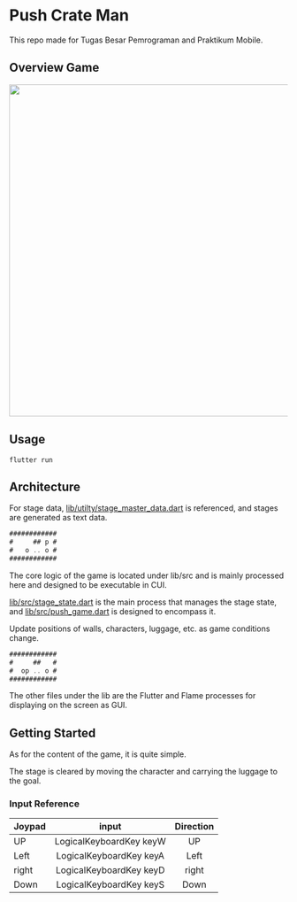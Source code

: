 # Push Crate Man

This repo made for Tugas Besar Pemrograman and Praktikum Mobile.

## Overview Game

<img width="600" src="https://user-images.githubusercontent.com/1584153/234482219-4cd323d9-67a0-47b4-af91-87308240276e.gif">

## Usage

```
flutter run
```

## Architecture

For stage data, [lib/utilty/stage_master_data.dart](/lib/utils/stage_master_data.dart) is referenced, and stages are generated as text data.

```dart
############
#     ## p #
#   o .. o #
############
```

The core logic of the game is located under lib/src and is mainly processed here and designed to be executable in CUI.

[lib/src/stage_state.dart](/lib/src/stage_state.dart) is the main process that manages the stage state, and [lib/src/push_game.dart](/lib/src/push_game.dart) is designed to encompass it.

Update positions of walls, characters, luggage, etc. as game conditions change.

```dart
############
#     ##   #
#  op .. o #
############
```

The other files under the lib are the Flutter and Flame processes for displaying on the screen as GUI.

## Getting Started

As for the content of the game, it is quite simple.

The stage is cleared by moving the character and carrying the luggage to the goal.

### Input Reference

| Joypad |          input          | Direction |
| ------ | :---------------------: | :-------: |
| UP     | LogicalKeyboardKey keyW |    UP     |
| Left   | LogicalKeyboardKey keyA |   Left    |
| right  | LogicalKeyboardKey keyD |   right   |
| Down   | LogicalKeyboardKey keyS |   Down    |
